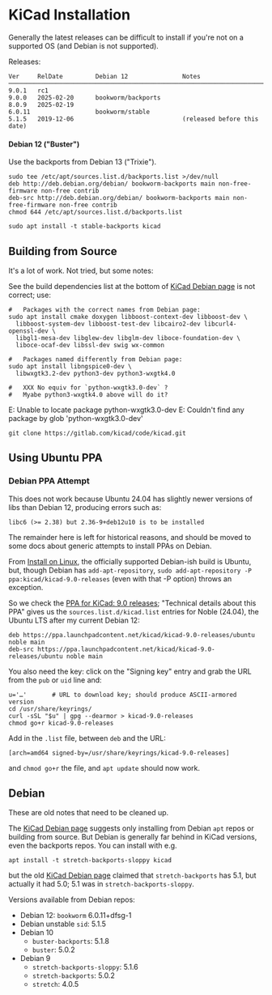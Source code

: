 KiCad Installation
==================

Generally the latest releases can be difficult to install if you're not on
a supported OS (and Debian is not supported).

Releases:

    Ver     RelDate         Debian 12               Notes
    ──────────────────────────────────────────────────────────────────────────
    9.0.1   rc1
    9.0.0   2025-02-20      bookworm/backports
    8.0.9   2025-02-19
    6.0.11                  bookworm/stable
    5.1.5   2019-12-06                              (released before this date)

#### Debian 12 ("Buster")

Use the backports from Debian 13 ("Trixie").

    sudo tee /etc/apt/sources.list.d/backports.list >/dev/null
    deb http://deb.debian.org/debian/ bookworm-backports main non-free-firmware non-free contrib
    deb-src http://deb.debian.org/debian/ bookworm-backports main non-free-firmware non-free contrib
    chmod 644 /etc/apt/sources.list.d/backports.list

    sudo apt install -t stable-backports kicad


Building from Source
--------------------

It's a lot of work. Not tried, but some notes:

See the build dependencies list at the bottom of [KiCad Debian
page][inst-debian] is not correct; use:

    #   Packages with the correct names from Debian page:
    sudo apt install cmake doxygen libboost-context-dev libboost-dev \
      libboost-system-dev libboost-test-dev libcairo2-dev libcurl4-openssl-dev \
      libgl1-mesa-dev libglew-dev libglm-dev liboce-foundation-dev \
      liboce-ocaf-dev libssl-dev swig wx-common

    #   Packages named differently from Debian page:
    sudo apt install libngspice0-dev \
      libwxgtk3.2-dev python3-dev python3-wxgtk4.0

    #   XXX No equiv for `python-wxgtk3.0-dev` ?
    #   Myabe python3-wxgtk4.0 above will do it?

E: Unable to locate package python-wxgtk3.0-dev
E: Couldn't find any package by glob 'python-wxgtk3.0-dev'

    git clone https://gitlab.com/kicad/code/kicad.git


Using Ubuntu PPA
----------------

### Debian PPA Attempt

This does not work because Ubuntu 24.04 has slightly newer versions of
libs than Debian 12, producing errors such as:

    libc6 (>= 2.38) but 2.36-9+deb12u10 is to be installed

The remainder here is left for historical reasons, and should be moved
to some docs about generic attempts to install PPAs on Debian.

From [Install on Linux][inst-linux], the officially supported Debian-ish
build is Ubuntu, but, though Debian has `add-apt-repository`,  `sudo
add-apt-repository -P ppa:kicad/kicad-9.0-releases` (even with that -P
option) throws an exception.

So we check the [PPA for KiCad: 9.0 releases]; "Technical details about
this PPA" gives us the `sources.list.d/kicad.list` entries for Noble
(24.04), the Ubuntu LTS after my current Debian 12:

    deb https://ppa.launchpadcontent.net/kicad/kicad-9.0-releases/ubuntu noble main 
    deb-src https://ppa.launchpadcontent.net/kicad/kicad-9.0-releases/ubuntu noble main 

You also need the key: click on the "Signing key" entry and grab the URL
from the `pub` or `uid` line and:

    u='…'       # URL to download key; should produce ASCII-armored version
    cd /usr/share/keyrings/
    curl -sSL "$u" | gpg --dearmor > kicad-9.0-releases
    chmod go+r kicad-9.0-releases

Add in the `.list` file, between `deb` and the URL:

    [arch=amd64 signed-by=/usr/share/keyrings/kicad-9.0-releases]

and `chmod go+r` the file, and `apt update` should now work.


Debian
------

These are old notes that need to be cleaned up.

The [KiCad Debian page][inst-debian] suggests only installing from Debian
`apt` repos or building from source. But Debian is generally far behind in
KiCad versions, even the backports repos. You can install with e.g.

    apt install -t stretch-backports-sloppy kicad

but the old [KiCad Debian page][inst-debian] claimed that
`stretch-backports` has 5.1, but actually it had 5.0; 5.1 was in
`stretch-backports-sloppy`.

Versions available from Debian repos:
- Debian 12: `bookworm` 6.0.11+dfsg-1
- Debian unstable `sid`: 5.1.5
- Debian 10
  - `buster-backports`: 5.1.8
  - `buster`: 5.0.2
- Debian 9
  - `stretch-backports-sloppy`: 5.1.6
  - `stretch-backports`: 5.0.2
  - `stretch`: 4.0.5


<!-------------------------------------------------------------------->
[PPA for KiCad: 9.0 releases]: https://launchpad.net/~kicad/+archive/ubuntu/kicad-9.0-releases
[inst-debian]: https://www.kicad-pcb.org/download/details/debian/
[inst-linux]: https://www.kicad.org/download/linux/
[pcbnewref]: https://docs.kicad.org/5.1/en/pcbnew/pcbnew.html
